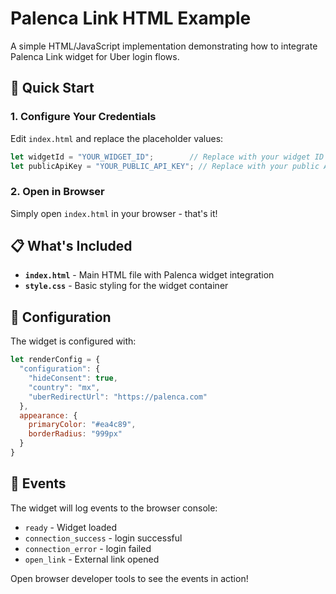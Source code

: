 # Palenca Link HTML Example

A simple HTML/JavaScript implementation demonstrating how to integrate Palenca Link widget for Uber login flows.

## 🚀 Quick Start

### 1. Configure Your Credentials

Edit `index.html` and replace the placeholder values:

```javascript
let widgetId = "YOUR_WIDGET_ID";        // Replace with your widget ID
let publicApiKey = "YOUR_PUBLIC_API_KEY"; // Replace with your public API key
```

### 2. Open in Browser

Simply open `index.html` in your browser - that's it!

## 📋 What's Included

- **`index.html`** - Main HTML file with Palenca widget integration
- **`style.css`** - Basic styling for the widget container

## 🔧 Configuration

The widget is configured with:

```javascript
let renderConfig = {
  "configuration": {
    "hideConsent": true,
    "country": "mx",
    "uberRedirectUrl": "https://palenca.com"
  },
  appearance: {
    primaryColor: "#ea4c89",
    borderRadius: "999px"
  }
}
```

## 📱 Events

The widget will log events to the browser console:
- `ready` - Widget loaded
- `connection_success` - login successful
- `connection_error` - login failed
- `open_link` - External link opened

Open browser developer tools to see the events in action! 